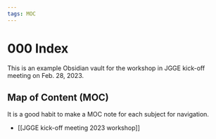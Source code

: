 ```yaml
---
tags: MOC
---
```


# 000 Index

This is an example Obsidian vault for the workshop in JGGE kick-off meeting on Feb. 28, 2023.


## Map of Content (MOC)

It is a good habit to make a MOC note for each subject for navigation.

- [[JGGE kick-off meeting 2023 workshop]]